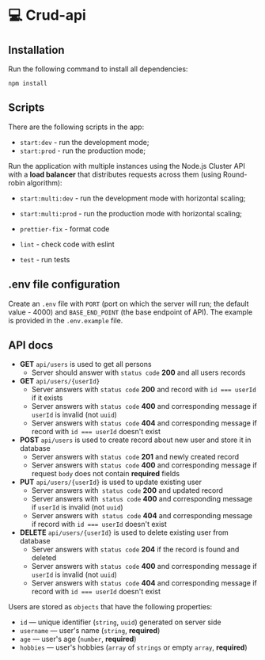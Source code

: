 # :computer: Crud-api
## Installation
Run the following command to install all dependencies:
```npm
npm install
```
## Scripts
There are the following scripts in the app:

- `start:dev` - run the development mode;
- `start:prod` - run the production mode;

Run the application with multiple instances using the Node.js Cluster API with a **load balancer** that distributes requests across them (using Round-robin algorithm): 
- `start:multi:dev` - run the development mode with horizontal scaling;
- `start:multi:prod` - run the production mode with horizontal scaling;

- `prettier-fix` - format code
- `lint` - check code with eslint
- `test` - run tests

## .env file configuration
Create an `.env` file with `PORT` (port on which the server will run; the default value - 4000) and `BASE_END_POINT` (the base endpoint of API). The example is provided in the `.env.example` file.

## API docs
- **GET** `api/users` is used to get all persons
  - Server should answer with `status code` **200** and all users records
- **GET** `api/users/{userId}` 
  - Server answers with `status code` **200** and record with `id === userId` if it exists
  - Server answers with `status code` **400** and corresponding message if `userId` is invalid (not `uuid`)
  - Server answers with `status code` **404** and corresponding message if record with `id === userId` doesn't exist
- **POST** `api/users` is used to create record about new user and store it in database
  - Server answers with `status code` **201** and newly created record
  - Server answers with `status code` **400** and corresponding message if request `body` does not contain **required** fields
- **PUT** `api/users/{userId}` is used to update existing user
  - Server answers with` status code` **200** and updated record
  - Server answers with` status code` **400** and corresponding message if `userId` is invalid (not `uuid`)
  - Server answers with` status code` **404** and corresponding message if record with `id === userId` doesn't exist
- **DELETE** `api/users/{userId}` is used to delete existing user from database
  - Server answers with `status code` **204** if the record is found and deleted
  - Server answers with `status code` **400** and corresponding message if `userId` is invalid (not `uuid`)
  - Server answers with `status code` **404** and corresponding message if record with `id === userId` doesn't exist

Users are stored as `objects` that have the following properties:
- `id` — unique identifier (`string`, `uuid`) generated on server side
- `username` — user's name (`string`, **required**)
- `age` — user's age (`number`, **required**)
- `hobbies` — user's hobbies (`array` of `strings` or empty `array`, **required**)